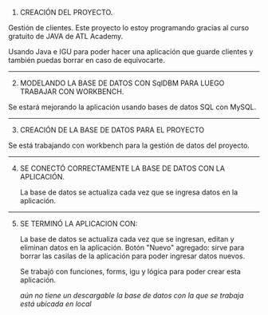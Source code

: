 1) CREACIÓN DEL PROYECTO.

  Gestión de clientes.
  Este proyecto lo estoy programando gracias al curso gratuito de JAVA de ATL Academy.
  
  Usando Java e IGU para poder hacer una aplicación que guarde clientes y también puedas borrar en caso de equivocarte.

----------------
2) MODELANDO LA BASE DE DATOS CON SqlDBM PARA LUEGO TRABAJAR CON WORKBENCH.

  Se estará mejorando la aplicación usando bases de datos SQL con MySQL.

----------------
3) CREACIÓN DE LA BASE DE DATOS PARA EL PROYECTO

  Se está trabajando con workbench para la gestión de datos del proyecto.
  
----------------
4) SE CONECTÓ CORRECTAMENTE LA BASE DE DATOS CON LA APLICACIÓN.

   La base de datos se actualiza cada vez que se ingresa datos en la aplicación.

----------------
5) SE TERMINÓ LA APLICACION CON:

   La base de datos se actualiza cada vez que se ingresan, editan y eliminan datos en la aplicación.
   Botón "Nuevo" agregado: sirve para borrar las casilas de la aplicación para poder ingresar datos nuevos.

   Se trabajó con funciones, forms, igu y lógica para poder crear esta aplicación.

   *aún no tiene un descargable*
   *la base de datos con la que se trabaja está ubicada en local*
